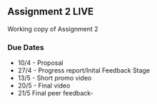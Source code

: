 ## Assignment 2 LIVE

Working copy of Assignment 2 

### Due Dates
- 10/4 - Proposal
- 27/4 - Progress report/Inital Feedback Stage
- 13/5 - Short promo video
- 20/5 - Final video
- 21/5 Final peer feedback- 

